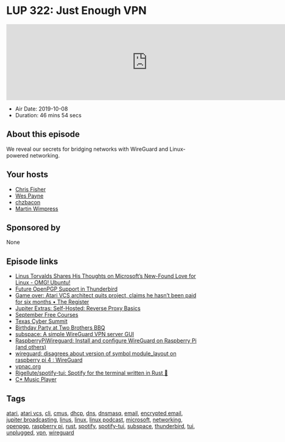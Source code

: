 # LUP 322: Just Enough VPN

<iframe src="https://player.fireside.fm/v2/RUkczH-V+pQcKXREh?theme=dark" width="740" height="200" frameborder="0" scrolling="no"></iframe>

* Air Date: 2019-10-08
* Duration: 46 mins 54 secs

## About this episode

We reveal our secrets for bridging networks with WireGuard and Linux-powered networking.

## Your hosts
* [Chris Fisher](https://linuxunplugged.com/hosts/chrislas)
* [Wes Payne](https://linuxunplugged.com/hosts/wes)
* [chzbacon](https://linuxunplugged.com/hosts/chzbacon)
* [Martin Wimpress](https://linuxunplugged.com/guests/martinwimpress)

## Sponsored by

None



## Episode links

  * [Linus Torvalds Shares His Thoughts on Microsoft’s New-Found Love for Linux - OMG! Ubuntu!](https://www.omgubuntu.co.uk/2019/10/linus-torvalds-doesnt-think-microsoft-is-out-to-hijack-linux "Linus Torvalds Shares His Thoughts on Microsoft’s New-Found Love for Linux - OMG! Ubuntu!")
  * [Future OpenPGP Support in Thunderbird](https://lists.gnupg.org/pipermail/gnupg-users/2019-October/062782.html "Future OpenPGP Support in Thunderbird")
  * [Game over: Atari VCS architect quits project, claims he hasn’t been paid for six months • The Register](https://www.theregister.co.uk/2019/10/08/atari_architect_quits/ "Game over: Atari VCS architect quits project, claims he hasn’t been paid for six months • The Register")
  * [Jupiter Extras: Self-Hosted: Reverse Proxy Basics](https://extras.show/19 "Jupiter Extras: Self-Hosted: Reverse Proxy Basics")
  * [September Free Courses](https://linuxacademy.com/blog/uncategorized/free-courses-at-linux-academy-september-2019/ "September Free Courses")
  * [Texas Cyber Summit](https://www.texascybersummit.org/ "Texas Cyber Summit")
  * [Birthday Party at Two Brothers BBQ](https://www.meetup.com/jupiterbroadcasting/events/262984590/ "Birthday Party at Two Brothers BBQ")
  * [subspace: A simple WireGuard VPN server GUI](https://github.com/subspacecloud/subspace "subspace: A simple WireGuard VPN server GUI")
  * [RaspberryPiWireguard: Install and configure WireGuard on Raspberry Pi (and others)](https://github.com/adrianmihalko/raspberrypiwireguard "RaspberryPiWireguard: Install and configure WireGuard on Raspberry Pi \(and others\)")
  * [wireguard: disagrees about version of symbol module_layout on raspberry pi 4 : WireGuard](https://www.reddit.com/r/WireGuard/comments/cp29qv/wireguard_disagrees_about_version_of_symbol/ "wireguard: disagrees about version of symbol module_layout on raspberry pi 4 : WireGuard")
  * [vpnac.org](http://vpnac.org "vpnac.org")
  * [Rigellute/spotify-tui: Spotify for the terminal written in Rust 🚀](https://github.com/Rigellute/spotify-tui "Rigellute/spotify-tui: Spotify for the terminal written in Rust 🚀")
  * [C* Music Player](https://cmus.github.io/ "C* Music Player")



## Tags

[atari](https://linuxunplugged.com/tags/atari), [atari vcs](https://linuxunplugged.com/tags/atari%20vcs), [cli](https://linuxunplugged.com/tags/cli), [cmus](https://linuxunplugged.com/tags/cmus), [dhcp](https://linuxunplugged.com/tags/dhcp), [dns](https://linuxunplugged.com/tags/dns), [dnsmasq](https://linuxunplugged.com/tags/dnsmasq), [email](https://linuxunplugged.com/tags/email), [encrypted email](https://linuxunplugged.com/tags/encrypted%20email), [jupiter broadcasting](https://linuxunplugged.com/tags/jupiter%20broadcasting), [linus](https://linuxunplugged.com/tags/linus), [linux](https://linuxunplugged.com/tags/linux), [linux podcast](https://linuxunplugged.com/tags/linux%20podcast), [microsoft](https://linuxunplugged.com/tags/microsoft), [networking](https://linuxunplugged.com/tags/networking), [openpgp](https://linuxunplugged.com/tags/openpgp), [raspberry pi](https://linuxunplugged.com/tags/raspberry%20pi), [rust](https://linuxunplugged.com/tags/rust), [spotify](https://linuxunplugged.com/tags/spotify), [spotify-tui](https://linuxunplugged.com/tags/spotify-tui), [subspace](https://linuxunplugged.com/tags/subspace), [thunderbird](https://linuxunplugged.com/tags/thunderbird), [tui](https://linuxunplugged.com/tags/tui), [unplugged](https://linuxunplugged.com/tags/unplugged), [vpn](https://linuxunplugged.com/tags/vpn), [wireguard](https://linuxunplugged.com/tags/wireguard)